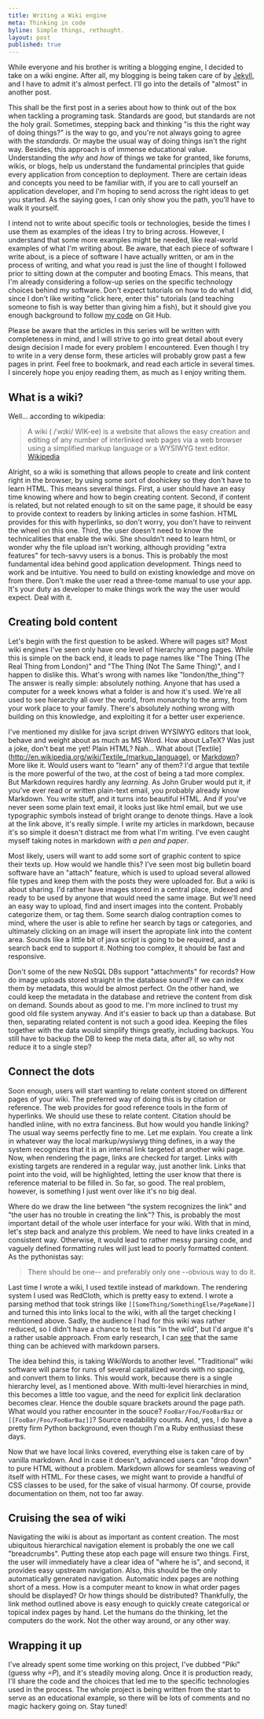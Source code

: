 ```yaml
---
title: Writing a Wiki engine
meta: Thinking in code
byline: Simple things, rethought.
layout: post
published: true
---
```

While everyone and his brother is writing a blogging engine, I decided
to take on a wiki engine. After all, my blogging is being taken care
of by [Jekyll](/2010/07/01/why-jekyll/ "Why Jekyll?"), and I have to
admit it's almost perfect. I'll go into the details of "almost" in
another post.

This shall be the first post in a series about how to think out of the
box when tackling a programing task. Standards are good, but standards
are not the holy grail. Sometimes, stepping back and thinking "is this
the right way of doing things?" is the way to go, and you're not
always going to agree with the *standards*. Or maybe the usual way of
doing things isn't the right way. Besides, this approach is
of immense educational value. Understanding the *why* and *how* of
things we take for granted, like forums, wikis, or blogs, help us
understand the fundamental principles that guide every application
from conception to deployment. There are certain ideas and concepts
you need to be familiar with, if you are to call yourself an
application developer, and I'm hoping to send across the right ideas
to get you started. As the saying goes, I can only show you the path,
you'll have to walk it yourself.

I intend not to write about specific tools or technologies, beside the
times I use them as examples of the ideas I try to bring
across. However, I understand that some more examples might be needed,
like real-world examples of what I'm writing about. Be aware, that
each piece of software I write about, is a piece of software I have
actually written, or am in the process of writing, and what you read
is just the line of thought I followed prior to sitting down at the
computer and booting Emacs. This means, that I'm already considering a
follow-up series on the specific technology choices behind my
software. Don't expect tutorials on how to do what I did, since I
don't like writing "click here, enter this" tutorials (and teaching
someone to fish is way better than giving him a fish), but it should
give you enough background to follow
[my code](http://github.com/mkaito) on Git Hub.

Please be aware that the articles in this series will be written with
completeness in mind, and I will strive to go into great detail about
every design decision I made for every problem I encountered. Even
though I try to write in a very dense form, these articles will
probably grow past a few pages in print. Feel free to bookmark, and
read each article in several times. I sincerely hope you enjoy reading
them, as much as I enjoy writing them.

## What is a wiki?

Well... according to wikipedia:

> A wiki ( /ˈwɪki/ WIK-ee) is a website that allows the easy creation
> and editing of any number of interlinked web pages via a web browser
> using a simplified markup language or a WYSIWYG text editor. <span
> class="source"><a
> href="http://en.wikipedia.org/wiki/Wiki">Wikipedia</a></span>

Alright, so a wiki is something that allows people to create and link
content right in the browser, by using some sort of doohickey so they
don't have to learn HTML. This means several things. First, a user
should have an easy time knowing where and how to begin creating
content. Second, if content is related, but not related enough to sit
on the same page, it should be easy to provide context to readers by
linking articles in some fashion. HTML provides for this with
hyperlinks, so don't worry, you don't have to reinvent the wheel on
this one. Third, the user doesn't need to know the technicalities that
enable the wiki. She shouldn't need to learn html, or wonder why the
file upload isn't working, although providing "extra features" for
tech-savvy users is a bonus. This is probably the most fundamental
idea behind good application development. Things need to work and be
intuitive. You need to build on existing knowledge and move on from
there. Don't make the user read a three-tome manual to use your
app. It's your duty as developer to make things work the way the user
would expect. Deal with it.

## Creating bold content

Let's begin with the first question to be asked. Where will pages sit?
Most wiki engines I've seen only have one level of hierarchy among
pages. While this is simple on the back end, it leads to page names
like "The Thing (The Real Thing from London)" and "The Thing (Not The
Same Thing)", and I happen to dislike this. What's wrong with names
like "london/the_thing"? The answer is really simple: absolutely
nothing. Anyone that has used a computer for a week knows what a
folder is and how it's used. We're all used to see hierarchy all over
the world, from monarchy to the army, from your work place to your
family. There's absolutely nothing wrong with building on this
knowledge, and exploiting it for a better user experience.

I've mentioned my dislike for java script driven WYSIWYG editors that
look, behave and weight about as much as MS Word. How about LaTeX? Was
just a joke, don't beat me yet! Plain HTML? Nah... What about
[Textile](http://en.wikipedia.org/wiki/Textile_(markup_language), or
[Markdown](http://daringfireball.net/projects/markdown/ )? More like
it. Would users want to "learn" any of them? I'd argue that textile is
the more powerful of the two, at the cost of being a tad more
complex. But Markdown requires hardly any *learning*. As John Gruber
would put it, if you've ever read or written plain-text email, you
probably already know Markdown. You write stuff, and it turns into
beautiful HTML. And if you've never seen some plain text email, it
looks just like html email, but we use typographic symbols instead of
bright orange to denote things. Have a look at the link above, it's
really simple. I write my articles in markdown, because it's so simple
it doesn't distract me from what I'm writing. I've even caught myself
taking notes in markdown *with a pen and paper*.

Most likely, users will want to add some sort of graphic content to
spice their texts up. How would we handle this? I've seen most big
bulletin board software have an "attach" feature, which is used to
upload several allowed file types and keep them with the posts they
were uploaded for. But a wiki is about sharing. I'd rather have images
stored in a central place, indexed and ready to be used by anyone that
would need the same image. But we'll need an easy way to upload, find
and insert images into the content. Probably categorize them, or tag
them. Some search dialog contraption comes to mind, where the user is
able to refine her search by tags or categories, and ultimately
clicking on an image will insert the apropiate link into the content
area. Sounds like a little bit of java script is going to be required,
and a search back end to support it. Nothing too complex, it should be
fast and responsive.

Don't some of the new NoSQL DBs support "attachments" for records?
How do image uploads stored straight in the database sound? If we can
index them by metadata, this would be almost perfect. On the other
hand, we could keep the metadata in the database and retrieve the
content from disk on demand. Sounds about as good to me. I'm more
inclined to trust my good old file system anyway. And it's easier to
back up than a database. But then, separating related content is not
such a good idea. Keeping the files together with the data would
simplify things greatly, including backups. You still have to backup
the DB to keep the meta data, after all, so why not reduce it to a
single step?

## Connect the dots

Soon enough, users will start wanting to relate content stored on
different pages of your wiki. The preferred way of doing this is by
citation or reference. The web provides for good reference tools in
the form of hyperlinks. We should use these to relate
content. Citation should be handled inline, with no extra
fanciness. But how would you handle linking? The usual way seems
perfectly fine to me. Let me explain. You create a link in whatever
way the local markup/wysiwyg thing defines, in a way the system
recognizes that it is an internal link targeted at another wiki
page. Now, when rendering the page, links are checked for
target. Links with existing targets are rendered in a regular way,
just another link. Links that point into the void, will be
highlighted, letting the user know that there is reference material to
be filled in. So far, so good. The real problem, however, is something
I just went over like it's no big deal.

Where do we draw the line between "the system recognizes the link" and
"the user has no trouble in creating the link"? This, is probably the
most important detail of the whole user interface for your wiki. With
that in mind, let's step back and analyze this problem. We need to
have links created in a consistent way. Otherwise, it would lead to
rather messy parsing code, and vaguely defined formatting rules will
just lead to poorly formatted content. As the pythonistas say:

> There should be one-- and preferably only one --obvious way to do
> it.

Last time I wrote a wiki, I used textile instead of markdown. The
rendering system I used was RedCloth, which is pretty easy to
extend. I wrote a parsing method that took strings like
<code>[[SomeThing/SomethingElse/PageName]]</code> and turned this into
links local to the wiki, with all the target checking I mentioned
above. Sadly, the audience I had for this wiki was rather reduced, so
I didn't have a chance to test this "in the wild", but I'd argue it's
a rather usable approach. From early research, I can
[see](http://maruku.rubyforge.org/extending/extensions.html "Extending
Maruku") that the same thing can be achieved with markdown parsers.

The idea behind this, is taking WikiWords to another
level. "Traditional" wiki software will parse for runs of several
capitalized words with no spacing, and convert them to links. This
would work, because there is a single hierarchy level, as I mentioned
above. With multi-level hierarchies in mind, this becomes a little too
vague, and the need for explicit link declaration becomes clear. Hence
the double square brackets around the page path. What would you rather
encounter in the souce? <code>FooBar/Foo/FooBarBaz</code> or
<code>[[FooBar/Foo/FooBarBaz]]</code>? Source readability counts. And,
yes, I do have a pretty firm Python background, even though I'm a Ruby
enthusiast these days.

Now that we have local links covered, everything else is taken care of
by vanilla markdown. And in case it doesn't, advanced users can "drop
down" to pure HTML without a problem. Markdown allows for seamless
weaving of itself with HTML. For these cases, we might want to provide
a handful of CSS classes to be used, for the sake of visual
harmony. Of course, provide documentation on them, not too far away.

## Cruising the sea of wiki

Navigating the wiki is about as important as content
creation. The most ubiquitous hierarchical navigation element is
probably the one we call "breadcrumbs". Putting these atop each page
will ensure two things. First, the user will immediately have a clear
idea of "where he is", and second, it provides easy upstream
navigation. Also, this should be the only automatically generated
navigation. Automatic index pages are nothing short of a mess. How is
a computer meant to know in what order pages should be displayed? Or
how things should be distributed? Thankfully, the link method outlined
above is easy enough to quickly create categorical or topical index
pages by hand. Let the humans do the thinking, let the computers do
the work. Not the other way around, or any other way.

## Wrapping it up

I've already spent some time working on this project, I've dubbed
"Piki" (guess why *=P*), and it's steadily moving along. Once it is
production ready, I'll share the code and the choices that led me to
the specific technologies used in the process. The whole project is
being written from the start to serve as an educational example, so
there will be lots of comments and no magic hackery going on. Stay
tuned!
